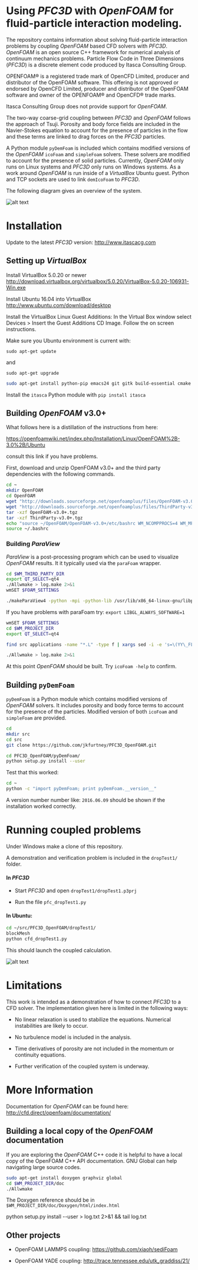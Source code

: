 # Using *PFC3D* with *OpenFOAM* for fluid-particle interaction modeling.

The repository contains information about solving fluid-particle
interaction problems by coupling *OpenFOAM* based CFD solvers with
*PFC3D*. *OpenFOAM* is an open source C++ framework for numerical analysis
of continuum mechanics problems. Particle Flow Code in Three
Dimensions (*PFC3D*) is a discrete element code produced by Itasca
Consulting Group.

OPENFOAM® is a registered trade mark of OpenCFD Limited, producer and
distributor of the OpenFOAM software. This offering is not approved or
endorsed by OpenCFD Limited, producer and distributor of the OpenFOAM
software and owner of the OPENFOAM® and OpenCFD® trade marks.

Itasca Consulting Group does not provide support for *OpenFOAM*.

The two-way coarse-grid coupling between *PFC3D* and *OpenFOAM* follows
the approach of Tsuji. Porosity and body force fields are included in
the Navier-Stokes equation to account for the presence of particles in
the flow and these terms are linked to drag forces on the *PFC3D* particles.

A Python module `pyDemFoam` is included which contains modified
versions of the *OpenFOAM* `icoFoam` and `simpleFoam` solvers. These
solvers are modified to account for the presence of solid particles.
Currently, *OpenFOAM* only runs on Linux systems and *PFC3D* only runs
on Windows systems. As a work around *OpenFOAM* is run inside of a
*VirtualBox* Ubuntu guest. Python and TCP sockets are used to link
`demIcoFoam` to *PFC3D*.

The following diagram gives an overview of the system.

![alt text](diagram.png "system schematic")


# Installation

Update to the latest *PFC3D* version: http://www.itascacg.com

## Setting up *VirtualBox*

Install VirtualBox 5.0.20 or newer http://download.virtualbox.org/virtualbox/5.0.20/VirtualBox-5.0.20-106931-Win.exe

Install Ubuntu 16.04 into VirtualBox http://www.ubuntu.com/download/desktop

Install the VirtualBox Linux Guest Additions: In the Virtual Box
window select Devices > Insert the Guest Additions CD Image. Follow
the on screen instructions.

Make sure you Ubuntu environment is current with:

`sudo apt-get update`

and

`sudo apt-get upgrade`


```bash
sudo apt-get install python-pip emacs24 git gitk build-essential cmake flex bison zlib1g-dev qt4-dev-tools libqt4-dev libqtwebkit-dev gnuplot libreadline-dev libncurses5-dev libxt-dev libopenmpi-dev openmpi-bin libboost-system-dev libboost-thread-dev libgmp-dev libmpfr-dev python python-dev libcgal-dev python-numpy ipython python-scipy cython
```

Install the `itasca` Python module with `pip install itasca`


## Building *OpenFOAM* v3.0+

What follows here is a distillation of the instructions from here:

https://openfoamwiki.net/index.php/Installation/Linux/OpenFOAM%2B-3.0%2B/Ubuntu

consult this link if you have problems.

First, download and unzip OpenFOAM v3.0+ and the third party
dependencies with the following commands.

```bash
cd ~
mkdir OpenFOAM
cd OpenFOAM
wget "http://downloads.sourceforge.net/openfoamplus/files/OpenFOAM-v3.0%2B.tgz?use_mirror=mesh" -O OpenFOAM-v3.0+.tgz
wget "http://downloads.sourceforge.net/openfoamplus/files/ThirdParty-v3.0%2B.tgz?use_mirror=mesh" -O ThirdParty-v3.0+.tgz
tar -xzf OpenFOAM-v3.0+.tgz
tar -xzf ThirdParty-v3.0+.tgz
echo "source ~/OpenFOAM/OpenFOAM-v3.0+/etc/bashrc WM_NCOMPPROCS=4 WM_MPLIB=SYSTEMOPENMPI" >> ~/.bashrc
source ~/.bashrc
```


### Building *ParaView*

*ParaView* is a post-processing program which can be used to visualize
*OpenFOAM* results. It it typically used via the `paraFoam` wrapper.

```bash
cd $WM_THIRD_PARTY_DIR
export QT_SELECT=qt4
./Allwmake > log.make 2>&1
wmSET $FOAM_SETTINGS

./makeParaView4 -python -mpi -python-lib /usr/lib/x86_64-linux-gnu/libpython2.7.so.1.0 > log.makepv4_2

```

If you have problems with paraFoam try: `export LIBGL_ALWAYS_SOFTWARE=1`

```bash
wmSET $FOAM_SETTINGS
cd $WM_PROJECT_DIR
export QT_SELECT=qt4

find src applications -name "*.L" -type f | xargs sed -i -e 's=\(YY\_FLEX\_SUBMINOR\_VERSION\)=YY_FLEX_MINOR_VERSION < 6 \&\& \1='

./Allwmake > log.make 2>&1
```

At this point *OpenFOAM* should be built. Try `icoFoam -help` to
confirm.

## Building `pyDemFoam`

`pyDemFoam` is a Python module which contains modified versions of
*OpenFOAM* solvers. It includes porosity and body force terms to
account for the presence of the particles. Modified version of both
`icoFoam` and `simpleFoam` are provided.

```bash
cd
mkdir src
cd src
git clone https://github.com/jkfurtney/PFC3D_OpenFOAM.git

cd PFC3D_OpenFOAM/pyDemFoam/
python setup.py install --user
```

Test that this worked:

```bash
cd ~
python -c "import pyDemFoam; print pyDemFoam.__version__"
```

A version number number like: `2016.06.09` should be shown if the
installation worked correctly.

# Running coupled problems

Under Windows make a clone of this repository.

A demonstration and verification problem is included in the
`dropTest1/` folder.

#### In *PFC3D*

- Start *PFC3D* and open `dropTest1/dropTest1.p3prj`

- Run the file `pfc_dropTest1.py`

#### In Ubuntu:

```bash
cd ~/src/PFC3D_OpenFOAM/dropTest1/
blockMesh
python cfd_dropTest1.py
```

This should launch the coupled calculation.

![alt text](dropTest1/dropTest1.png "Model Results")

# Limitations

This work is intended as a demonstration of how to connect *PFC3D* to
a CFD solver. The implementation given here is limited in the
following ways:

- No linear relaxation is used to stabilize the equations. Numerical
  instabilities are likely to occur.

- No turbulence model is included in the analysis.

- Time derivatives of porosity are not included in the momentum or continuity equations.

- Further verification of the coupled system is underway.

# More Information

Documentation for *OpenFOAM* can be found here:
http://cfd.direct/openfoam/documentation/

## Building a local copy of the *OpenFOAM* documentation

If you are exploring the *OpenFOAM* C++ code it is helpful to have a
local copy of the OpenFOAM C++ API documentation. GNU Global can help
navigating large source codes.

```bash
sudo apt-get install doxygen graphviz global
cd $WM_PROJECT_DIR/doc
./Allwmake
```

The Doxygen reference should be in `$WM_PROJECT_DIR/doc/Doxygen/html/index.html`

python setup.py install --user > log.txt 2>&1 && tail log.txt

## Other projects

* OpenFOAM LAMMPS coupling: https://github.com/xiaoh/sediFoam

* OpenFOAM YADE coupling: http://trace.tennessee.edu/utk_graddiss/21/
